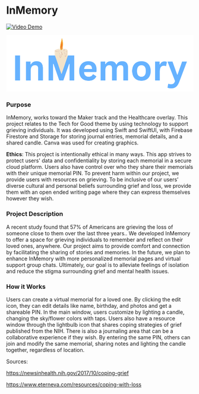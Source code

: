 # InMemory

[![Video Demo](https://img.youtube.com/vi/YOUR_VIDEO_ID_HERE/0.jpg)](https://www.youtube.com/watch?v=YOUR_VIDEO_ID_HERE)

![InMemory](InMemory.png)

### Purpose
InMemory, works toward the Maker track and the Healthcare overlay. This project relates to the Tech for Good theme by using technology to support grieving individuals. It was developed using Swift and SwiftUI, with Firebase Firestore and Storage for storing journal entries, memorial details, and a shared candle. Canva was used for creating graphics.

**Ethics**:
This project is intentionally ethical in many ways. This app strives to protect users' data and confidentiality by storing each memorial in a secure cloud platform. Users also have control over who they share their memorials with their unique memorial PIN. To prevent harm within our project, we provide users with resources on grieving. To be inclusive of our users’ diverse cultural and personal beliefs surrounding grief and loss, we provide them with an open ended writing page where they can express themselves however they wish.

### Project Description
A recent study found that 57% of Americans are grieving the loss of someone close to them over the last three years.. We developed InMemory to offer a space for grieving individuals to remember and reflect on their loved ones, anywhere. Our project aims to provide comfort and connection by facilitating the sharing of stories and memories. In the future, we plan to enhance InMemory with more personalized memorial pages and virtual support group chats. Ultimately, our goal is to alleviate feelings of isolation and reduce the stigma surrounding grief and mental health issues.

### How it Works
Users can create a virtual memorial for a loved one.  By clicking the edit icon, they can edit details like name, birthday, and photos and get a shareable PIN. In the main window, users customize by lighting a candle, changing the sky/flower colors with taps. Users also have a resource window through the lightbulb icon that shares coping strategies of grief published from the NIH. There is also a journaling area that can be a collaborative experience if they wish. By entering the same PIN, others can join and modify the same memorial, sharing notes and lighting the candle together, regardless of location.

Sources:

https://newsinhealth.nih.gov/2017/10/coping-grief

https://www.eterneva.com/resources/coping-with-loss


